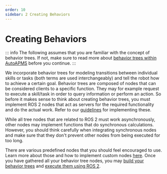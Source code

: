 ```yaml
---
order: 10
sidebar: 2 Creating Behaviors
---
```

# Creating Behaviors

::: info
The following assumes that you are familiar with the concept of behavior trees. If not, make sure to read more about [behavior trees within AutoAPMS](../../concepts/behavior-trees) before you continue.
:::

We incorporate behavior trees for modeling transitions between individual skills or tasks (both terms are used interchangeably) and tell the robot how to achieve a certain goal. Behavior trees are composed of nodes that can be considered clients to a specific function. They may for example request to execute a skill/task in order to query information or perform an action. So before it makes sense to think about creating behavior trees, you must implement ROS 2 nodes that act as servers for the required functionality and do the actual work. Refer to our [guidelines](../implementing-skills/) for implementing these.

While all tree nodes that are related to ROS 2 must work asynchronously, other nodes may implement functions that do synchronous calculations. However, you should think carefully when integrating synchronous nodes and make sure that they don't prevent other nodes from being executed for too long.

There are various predefined nodes that you should feel encouraged to use. Learn more about those and how to implement custom nodes [here](./implement-nodes). Once you have gathered all your behavior tree nodes, you may [build your behavior trees](./build-trees) and [execute them using ROS 2](../deploying-behaviors).

